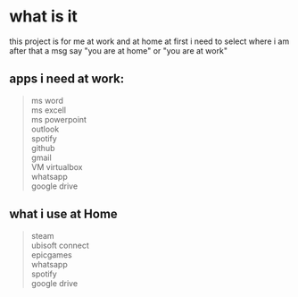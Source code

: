 # what is it
this project is for me at work and at home
at first i need to select where i am
after that a msg say "you are at home" or "you are at work"

## apps i need at work:
> ms word <br>
> ms excell <br>
> ms powerpoint <br>
> outlook <br>
> spotify <br>
> github <br>
> gmail <br>
> VM virtualbox <br>
> whatsapp <br>
> google drive <br>

## what i use at Home
> steam <br>
> ubisoft connect <br>
> epicgames <br>
> whatsapp <br>
> spotify <br>
> google drive <br>
